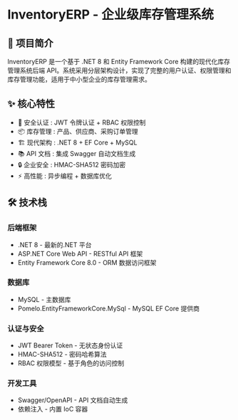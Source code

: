 # InventoryERP - 企业级库存管理系统

## 📖 项目简介

InventoryERP 是一个基于 .NET 8 和 Entity Framework Core 构建的现代化库存管理系统后端 API。系统采用分层架构设计，实现了完整的用户认证、权限管理和库存管理功能，适用于中小型企业的库存管理需求。

## ✨ 核心特性

- 🔐 安全认证 : JWT 令牌认证 + RBAC 权限控制
- 📦 库存管理 : 产品、供应商、采购订单管理
- 🏗️ 现代架构 : .NET 8 + EF Core + MySQL
- 📚 API 文档 : 集成 Swagger 自动文档生成
- 🔒 企业安全 : HMAC-SHA512 密码加密
- ⚡ 高性能 : 异步编程 + 数据库优化

## 🛠️ 技术栈

### 后端框架

- .NET 8 - 最新的.NET 平台
- ASP.NET Core Web API - RESTful API 框架
- Entity Framework Core 8.0 - ORM 数据访问框架

### 数据库

- MySQL - 主数据库
- Pomelo.EntityFrameworkCore.MySql - MySQL EF Core 提供商

### 认证与安全

- JWT Bearer Token - 无状态身份认证
- HMAC-SHA512 - 密码哈希算法
- RBAC 权限模型 - 基于角色的访问控制

### 开发工具

- Swagger/OpenAPI - API 文档自动生成
- 依赖注入 - 内置 IoC 容器
